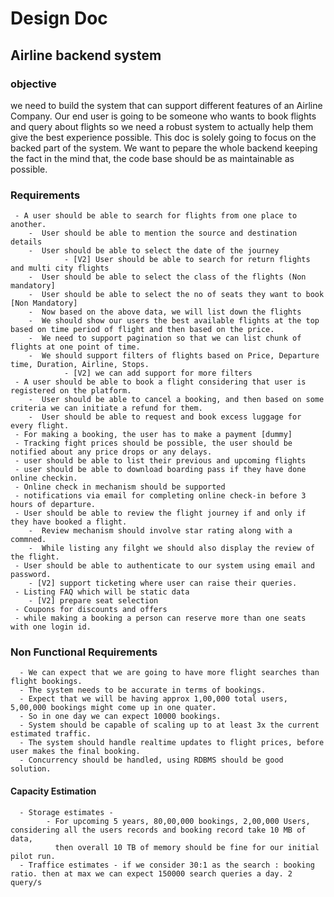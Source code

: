 
# Design Doc
## Airline backend system
### objective
we need to build the system that can support different features of an Airline Company. Our end user is going to be someone who wants to book flights and query about flights so we need a robust system to actually help them give the best experience possible. This doc is solely going to focus on the backed part of the system. We want to pepare the whole backend keeping the fact in the mind that, the code base should be as maintainable as possible.

### Requirements
     - A user should be able to search for flights from one place to another.
        -  User should be able to mention the source and destination details
        -  User should be able to select the date of the journey
                - [V2] User should be able to search for return flights and multi city flights
        -  User should be able to select the class of the flights (Non mandatory]
        -  User should be able to select the no of seats they want to book [Non Mandatory]   
        -  Now based on the above data, we will list down the flights
        -  We should show our users the best available flights at the top based on time period of flight and then based on the price.
        -  We need to support pagination so that we can list chunk of flights at one point of time. 
        -  We should support filters of flights based on Price, Departure time, Duration, Airline, Stops.
                - [V2] we can add support for more filters 
     - A user should be able to book a flight considering that user is registered on the platform.
        -  User should be able to cancel a booking, and then based on some criteria we can initiate a refund for them. 
        -  User should be able to request and book excess luggage for every flight. 
     - For making a booking, the user has to make a payment [dummy]
     - Tracking fight prices should be possible, the user should be notified about any price drops or any delays.
     - user should be able to list their previous and upcoming flights
     - user should be able to download boarding pass if they have done online checkin.
     - Online check in mechanism should be supported
     - notifications via email for completing online check-in before 3 hours of departure.
     - User should be able to review the flight journey if and only if they have booked a flight.
        -  Review mechanism should involve star rating along with a commned.
        -  While listing any filght we should also display the review of the flight.
     - User should be able to authenticate to our system using email and password.
        - [V2] support ticketing where user can raise their queries.
     - Listing FAQ which will be static data
        - [V2] prepare seat selection
     - Coupons for discounts and offers
     - while making a booking a person can reserve more than one seats with one login id.
### Non Functional Requirements
      - We can expect that we are going to have more flight searches than flight bookings.
      - The system needs to be accurate in terms of bookings.
      - Expect that we will be having approx 1,00,000 total users, 5,00,000 bookings might come up in one quater.
      - So in one day we can expect 10000 bookings.
      - System should be capable of scaling up to at least 3x the current estimated traffic.
      - The system should handle realtime updates to flight prices, before user makes the final booking.
      - Concurrency should be handled, using RDBMS should be good solution.

#### Capacity Estimation
      - Storage estimates - 
            - For upcoming 5 years, 80,00,000 bookings, 2,00,000 Users, considering all the users records and booking record take 10 MB of data,
              then overall 10 TB of memory should be fine for our initial pilot run.
      - Traffice estimates - if we consider 30:1 as the search : booking ratio. then at max we can expect 150000 search queries a day. 2 query/s
    
